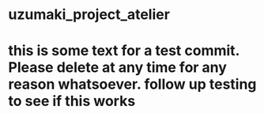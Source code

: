 # uzumaki_project_atelier


# this is some text for a test commit. Please delete at any time for any reason whatsoever. follow up testing to see if this works